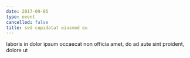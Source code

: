 ```yaml
---
date: 2017-09-05
type: event
cancelled: false
title: sed cupidatat eiusmod eu
---
```

laboris in dolor ipsum occaecat non officia amet, do ad aute sint proident, dolore ut
